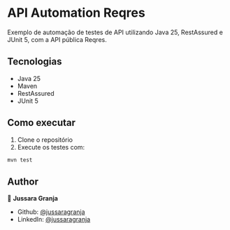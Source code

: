 # API Automation Reqres

Exemplo de automação de testes de API utilizando Java 25, RestAssured e JUnit 5, com a API pública Reqres.

## Tecnologias

- Java 25
- Maven
- RestAssured
- JUnit 5

## Como executar

1. Clone o repositório
2. Execute os testes com:

```bash
mvn test
```

## Author

👤 **Jussara Granja**

* Github: [@jussaragranja](https://github.com/jussaragranja)
* LinkedIn: [@jussaragranja](https://linkedin.com/in/jussaragranja)